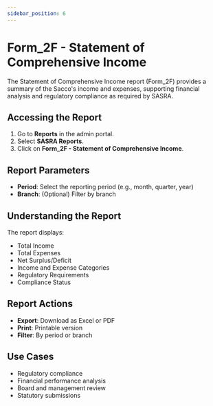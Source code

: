 ```yaml
---
sidebar_position: 6
---
```


# Form_2F - Statement of Comprehensive Income

The Statement of Comprehensive Income report (Form_2F) provides a summary of the Sacco's income and expenses, supporting financial analysis and regulatory compliance as required by SASRA.

## Accessing the Report

1. Go to **Reports** in the admin portal.
2. Select **SASRA Reports**.
3. Click on **Form_2F - Statement of Comprehensive Income**.

## Report Parameters

- **Period**: Select the reporting period (e.g., month, quarter, year)
- **Branch**: (Optional) Filter by branch

## Understanding the Report

The report displays:
- Total Income
- Total Expenses
- Net Surplus/Deficit
- Income and Expense Categories
- Regulatory Requirements
- Compliance Status

## Report Actions

- **Export**: Download as Excel or PDF
- **Print**: Printable version
- **Filter**: By period or branch

## Use Cases

- Regulatory compliance
- Financial performance analysis
- Board and management review
- Statutory submissions 